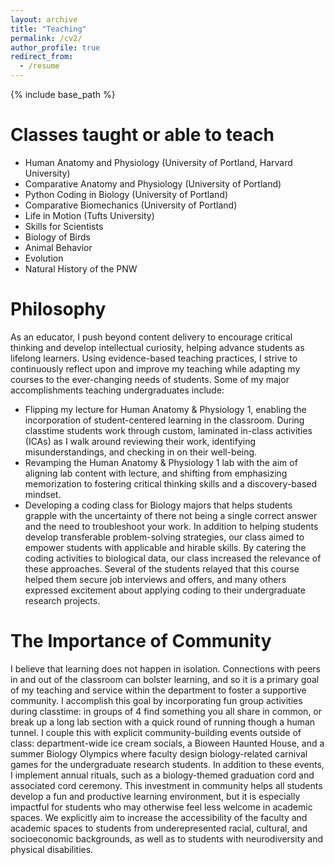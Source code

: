 ```yaml
---
layout: archive
title: "Teaching"
permalink: /cv2/
author_profile: true
redirect_from:
  - /resume
---
```


{% include base_path %}



Classes taught or able to teach
======
* Human Anatomy and Physiology (University of Portland, Harvard University)
* Comparative Anatomy and Physiology (University of Portland)
* Python Coding in Biology (University of Portland)
* Comparative Biomechanics (University of Portland)
* Life in Motion (Tufts University)
* Skills for Scientists
* Biology of Birds
* Animal Behavior
* Evolution
* Natural History of the PNW
  

Philosophy
======
As an educator, I push beyond content delivery to encourage critical thinking and develop intellectual curiosity, helping advance students as lifelong learners. Using evidence-based teaching practices, I strive to continuously reflect upon and improve my teaching while adapting my courses to the ever-changing needs of students. Some of my major accomplishments teaching undergraduates include:
* Flipping my lecture for Human Anatomy & Physiology 1, enabling the incorporation of student-centered learning in the classroom. During classtime students work through custom, laminated in-class activities (ICAs) as I walk around reviewing their work, identifying misunderstandings, and checking in on their well-being.
* Revamping the Human Anatomy & Physiology 1 lab with the aim of aligning lab content with lecture, and shifting from emphasizing memorization to fostering critical thinking skills and a discovery-based mindset.
* Developing a coding class for Biology majors that helps students grapple with the uncertainty of there not being a single correct answer and the need to troubleshoot your work. In addition to helping students develop transferable problem-solving strategies, our class aimed to empower students with applicable and hirable skills. By catering the coding activities to biological data, our class increased the relevance of these approaches. Several of the students relayed that this course helped them secure job interviews and offers, and many others expressed excitement about applying coding to their undergraduate research projects.



The Importance of Community
======
I believe that learning does not happen in isolation. Connections with peers in and out of the classroom can bolster learning, and so it is a primary goal of my teaching and service within the department to foster a supportive community.
I accomplish this goal by incorporating fun group activities during classtime: in groups of 4 find something you all share in common, or break up a long lab section with a quick round of running though a human tunnel. 
I couple this with explicit community-building events outside of class: department-wide ice cream socials, a Bioween Haunted House, and a summer Biology Olympics where faculty design biology-related carnival games for the undergraduate research students.
In addition to these events, I implement annual rituals, such as a biology-themed graduation cord and associated cord ceremony.
This investment in community helps all students develop a fun and productive learning environment, but it is especially impactful for students who may otherwise feel less welcome in academic spaces.
We explicitly aim to increase the accessibility of the faculty and academic spaces to students from underepresented racial, cultural, and socioeconomic backgrounds, as well as to students with neurodiversity and physical disabilities.
